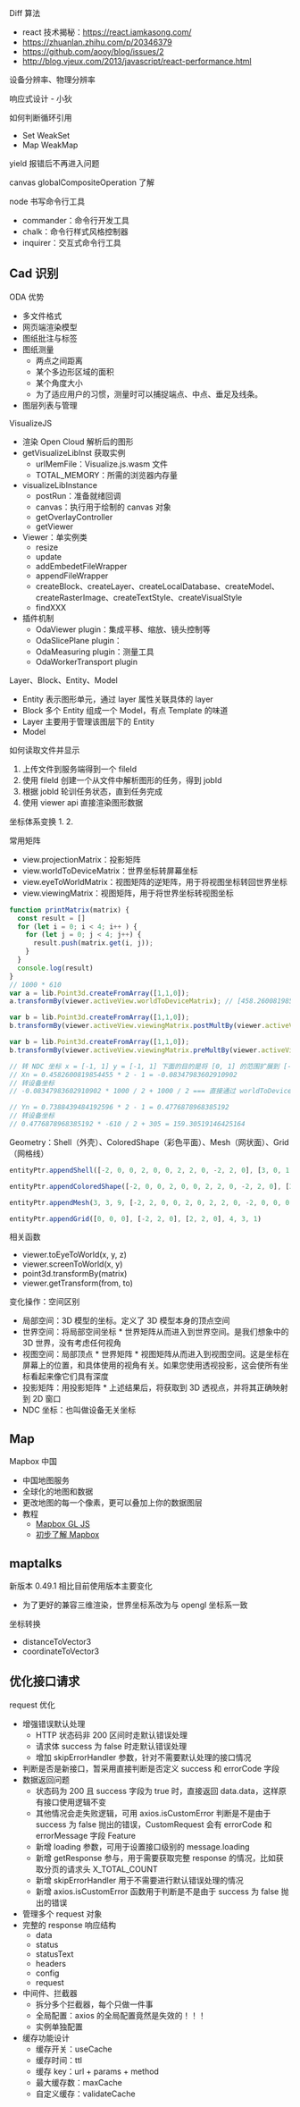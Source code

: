 Diff 算法
* react 技术揭秘：https://react.iamkasong.com/
* https://zhuanlan.zhihu.com/p/20346379
* https://github.com/aooy/blog/issues/2
* http://blog.vjeux.com/2013/javascript/react-performance.html

设备分辨率、物理分辨率

响应式设计 - 小狄

如何判断循环引用
* Set WeakSet
* Map WeakMap

yield 报错后不再进入问题

canvas globalCompositeOperation 了解

node 书写命令行工具
* commander：命令行开发工具
* chalk：命令行样式风格控制器
* inquirer：交互式命令行工具

## Cad 识别
ODA 优势
* 多文件格式
* 网页端渲染模型
* 图纸批注与标签
* 图纸测量
  * 两点之间距离
  * 某个多边形区域的面积
  * 某个角度大小
  * 为了适应用户的习惯，测量时可以捕捉端点、中点、垂足及线条。
* 图层列表与管理

VisualizeJS
* 渲染 Open Cloud 解析后的图形
* getVisualizeLibInst 获取实例
  * urlMemFile：Visualize.js.wasm 文件
  * TOTAL_MEMORY：所需的浏览器内存量
* visualizeLibInstance
  * postRun：准备就绪回调
  * canvas：执行用于绘制的 canvas 对象
  * getOverlayController
  * getViewer
* Viewer：单实例类
  * resize
  * update
  * addEmbedetFileWrapper
  * appendFileWrapper
  * createBlock、createLayer、createLocalDatabase、createModel、createRasterImage、createTextStyle、createVisualStyle
  * findXXX
* 插件机制
  * OdaViewer plugin：集成平移、缩放、镜头控制等
  * OdaSlicePlane plugin：
  * OdaMeasuring plugin：测量工具
  * OdaWorkerTransport plugin

Layer、Block、Entity、Model
* Entity 表示图形单元，通过 layer 属性关联具体的 layer
* Block 多个 Entity 组成一个 Model，有点 Template 的味道
* Layer 主要用于管理该图层下的 Entity
* Model

如何读取文件并显示
1. 上传文件到服务端得到一个 fileId
2. 使用 fileId 创建一个从文件中解析图形的任务，得到 jobId
3. 根据 jobId 轮训任务状态，直到任务完成
4. 使用 viewer api 直接渲染图形数据

坐标体系变换
1.
2.

常用矩阵
* view.projectionMatrix：投影矩阵
* view.worldToDeviceMatrix：世界坐标转屏幕坐标
* view.eyeToWorldMatrix：视图矩阵的逆矩阵，用于将视图坐标转回世界坐标
* view.viewingMatrix：视图矩阵，用于将世界坐标转视图坐标

```js
function printMatrix(matrix) {
  const result = []
  for (let i = 0; i < 4; i++ ) {
    for (let j = 0; j < 4; j++) {
      result.push(matrix.get(i, j));
    }
  }
  console.log(result)
}
// 1000 * 610
var a = lib.Point3d.createFromArray([1,1,0]);
a.transformBy(viewer.activeView.worldToDeviceMatrix); // [458.2600819854454, 159.3051914642516, 0.5]

var b = lib.Point3d.createFromArray([1,1,0]);
b.transformBy(viewer.activeView.viewingMatrix.postMultBy(viewer.activeView.projectionMatrix)); // [-1.3438006824319886, 2.685724923501441, 0.5]

var b = lib.Point3d.createFromArray([1,1,0]);
b.transformBy(viewer.activeView.viewingMatrix.preMultBy(viewer.activeView.projectionMatrix)); // [0.4582600819854455, 0.7388439484192596, 0.5]

// 转 NDC 坐标 x = [-1, 1] y = [-1, 1] 下面的目的是将 [0, 1] 的范围扩展到 [-1, 1]
// Xn = 0.4582600819854455 * 2 - 1 = -0.08347983602910902
// 转设备坐标
// -0.08347983602910902 * 1000 / 2 + 1000 / 2 === 直接通过 worldToDeviceMatrix 直接获取的值

// Yn = 0.7388439484192596 * 2 - 1 = 0.4776878968385192
// 转设备坐标
// 0.4776878968385192 * -610 / 2 + 305 = 159.30519146425164
```

Geometry：Shell（外壳）、ColoredShape（彩色平面）、Mesh（网状面）、Grid（网格线）
```js
entityPtr.appendShell([-2, 0, 0, 2, 0, 0, 2, 2, 0, -2, 2, 0], [3, 0, 1, 2, 3, 2, 3, 0])

entityPtr.appendColoredShape([-2, 0, 0, 2, 0, 0, 2, 2, 0, -2, 2, 0], [3, 0, 1, 2, 3, 2, 3, 0])

entityPtr.appendMesh(3, 3, 9, [-2, 2, 0, 0, 2, 0, 2, 2, 0, -2, 0, 0, 0, 0, 0, 2, 0, 0, -2, -2, 0, 0, -2, 0, 2, -2, 0])

entityPtr.appendGrid([0, 0, 0], [-2, 2, 0], [2, 2, 0], 4, 3, 1)
```

相关函数
* viewer.toEyeToWorld(x, y, z)
* viewer.screenToWorld(x, y)
* point3d.transformBy(matrix)
* viewer.getTransform(from, to)

变化操作：空间区别
* 局部空间：3D 模型的坐标。定义了 3D 模型本身的顶点空间
* 世界空间：将局部空间坐标 * 世界矩阵从而进入到世界空间。是我们想象中的 3D 世界，没有考虑任何视角
* 视图空间：局部顶点 * 世界矩阵 * 视图矩阵从而进入到视图空间。这是坐标在屏幕上的位置，和具体使用的视角有关。如果您使用透视投影，这会使所有坐标看起来像它们具有深度
* 投影矩阵：用投影矩阵 * 上述结果后，将获取到 3D 透视点，并将其正确映射到 2D 窗口
* NDC 坐标：也叫做设备无关坐标

## Map
Mapbox 中国
* 中国地图服务
* 全球化的地图和数据
* 更改地图的每一个像素，更可以叠加上你的数据图层
* 教程
  * [Mapbox GL JS](http://www.mapbox.cn/mapbox-gl-js/api/)
  * [初步了解 Mapbox](http://www.mapbox.cn/help/how-mapbox-works/)

## maptalks
新版本 0.49.1 相比目前使用版本主要变化
* 为了更好的兼容三维渲染，世界坐标系改为与 opengl 坐标系一致

坐标转换
* distanceToVector3
* coordinateToVector3

## 优化接口请求
request 优化
* 增强错误默认处理
  * HTTP 状态码非 200 区间时走默认错误处理
  * 请求体 success 为 false 时走默认错误处理
  * 增加 skipErrorHandler 参数，针对不需要默认处理的接口情况
* 判断是否是新接口，暂采用直接判断是否定义 success 和 errorCode 字段
* 数据返回问题
  * 状态码为 200 且 success 字段为 true 时，直接返回 data.data，这样原有接口使用逻辑不变
  * 其他情况会走失败逻辑，可用 axios.isCustomError 判断是不是由于 success 为 false 抛出的错误，CustomRequest 会有 errorCode 和 errorMessage 字段
Feature
  * 新增 loading 参数，可用于设置接口级别的 message.loading
  * 新增 getResponse 参与，用于需要获取完整 response 的情况，比如获取分页的请求头 X_TOTAL_COUNT
  * 新增 skipErrorHandler 用于不需要进行默认错误处理的情况
  * 新增 axios.isCustomError 函数用于判断是不是由于 success 为 false 抛出的错误
* 管理多个 request 对象
* 完整的 response 响应结构
  * data
  * status
  * statusText
  * headers
  * config
  * request
* 中间件、拦截器
  * 拆分多个拦截器，每个只做一件事
  * 全局配置：axios 的全局配置竟然是失效的！！！
  * 实例单独配置
* 缓存功能设计
  * 缓存开关：useCache
  * 缓存时间：ttl
  * 缓存 key：url + params + method
  * 最大缓存数：maxCache
  * 自定义缓存：validateCache